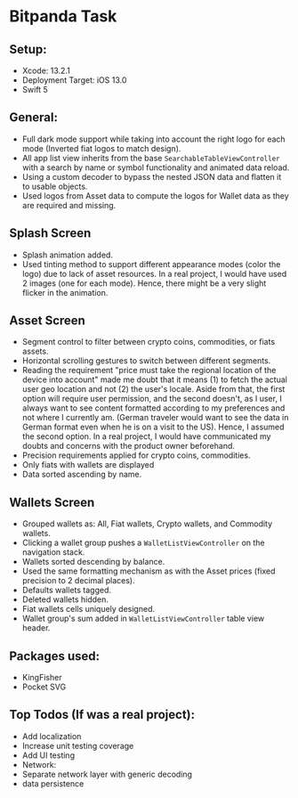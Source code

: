 # Bitpanda Task

## Setup:

 - Xcode: 13.2.1 
 - Deployment Target: iOS 13.0  
 - Swift 5

## General:

- Full dark mode support while taking into account the right logo for each mode (Inverted fiat logos to match design).
- All app list view inherits from the base `SearchableTableViewController` with a search by name or symbol functionality and animated data reload.
- Using a custom decoder to bypass the nested JSON data and flatten it to usable objects.
- Used logos from Asset data to compute the logos for Wallet data as they are required and missing.

## Splash Screen

- Splash animation added.
- Used tinting method to support different appearance modes (color the logo) due to lack of asset resources. In a real project, I would have used 2 images (one for each mode). Hence, there might be a very slight flicker in the animation.

## Asset Screen

- Segment control to filter between crypto coins, commodities, or fiats assets.
- Horizontal scrolling gestures to switch between different segments.
- Reading the requirement "price must take the regional location of the device into account" made me doubt that it means (1) to fetch the actual user geo location and not (2) the user's locale. Aside from that, the first option will require user permission, and the second doesn't, as I user, I always want to see content formatted according to my preferences and not where I currently am. (German traveler would want to see the data in German format even when he is on a visit to the US). Hence, I assumed the second option. In a real project, I would have communicated my doubts and concerns with the product owner beforehand.
- Precision requirements applied for crypto coins, commodities.
- Only fiats with wallets are displayed
- Data sorted ascending by name.

## Wallets Screen

- Grouped wallets as: All, Fiat wallets, Crypto wallets, and Commodity wallets.
- Clicking a wallet group pushes a `WalletListViewController` on the navigation stack.
- Wallets sorted descending by balance.
- Used the same formatting mechanism as with the Asset prices (fixed precision to 2 decimal places).
- Defaults wallets tagged.
- Deleted wallets hidden.
- Fiat wallets cells uniquely designed. 
- Wallet group's sum added in `WalletListViewController` table view header.

## Packages used:
 - KingFisher
 - Pocket SVG

## Top Todos (If was a real project):
 - Add localization
 - Increase unit testing coverage
 - Add UI testing
 - Network:
  - Separate network layer with generic decoding
  - data persistence 

